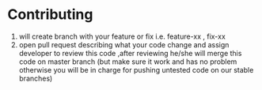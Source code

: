 # Contributing

1. will create branch with your feature or fix i.e. feature-xx , fix-xx
2. open pull request describing what your code change and assign developer to review this code ,after reviewing he/she will merge this code on master branch (but make sure it work and has no problem otherwise you will be in charge for pushing untested code on our stable branches)
